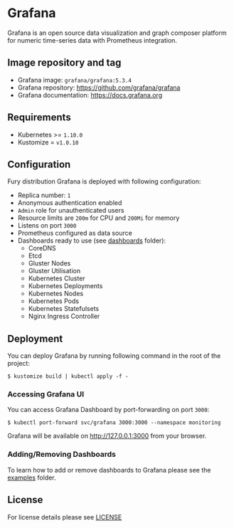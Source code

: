 # Grafana

Grafana is an open source data visualization and graph composer platform for
numeric time-series data with Prometheus integration.


## Image repository and tag

* Grafana image: `grafana/grafana:5.3.4`
* Grafana repository: https://github.com/grafana/grafana
* Grafana documentation: https://docs.grafana.org


## Requirements

- Kubernetes >= `1.10.0`
- Kustomize = `v1.0.10`



## Configuration

Fury distribution Grafana is deployed with following configuration:
- Replica number: `1`
- Anonymous authentication enabled
- `Admin` role for unauthenticated users
- Resource limits are `200m` for CPU and `200Mi` for memory
- Listens on port `3000`
- Prometheus configured as data source
- Dashboards ready to use (see [dashboards](dashboards) folder):
   * CoreDNS
   * Etcd
   * Gluster Nodes
   * Gluster Utilisation
   * Kubernetes Cluster
   * Kubernetes Deployments
   * Kubernetes Nodes
   * Kubernetes Pods
   * Kubernetes Statefulsets
   * Nginx Ingress Controller


## Deployment

You can deploy Grafana by running following command in the root of the project:

```shell
$ kustomize build | kubectl apply -f -
```


### Accessing Grafana UI

You can access Grafana Dashboard by port-forwarding on port `3000`:

```shell
$ kubectl port-forward svc/grafana 3000:3000 --namespace monitoring
```

Grafana will be available on http://127.0.0.1:3000 from your browser.


### Adding/Removing Dashboards

To learn how to add or remove dashboards to Grafana please see the
[examples](../../examples) folder.


## License

For license details please see [LICENSE](https://sighup.io/fury/license)
